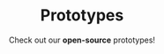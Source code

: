 ---
widget: portfolio
headless: true

title: Prototypes
subtitle: 'Check out our **open-source** prototypes!'

# Choose how many pages you would like to display (0 = all pages)
count: 1

# Choose how many pages you would like to offset by
# Useful if you wish to show the first item in the Featured widget
offset: 0

# Field to sort by, such as Date or Title
sort_by: 'Date'
sort_ascending: false

# Listing view
view: compact
columns: '1'

# Optional banner image (relative to `assets/media/` folder).
banner:
  caption: ''
  image: ''
---